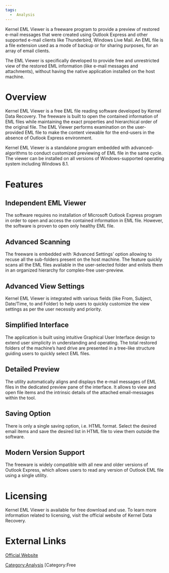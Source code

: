 ```yaml
---
tags:
  -  Analysis
---
```

Kernel EML Viewer is a freeware program to provide a preview of restored
e-mail messages that were created using Outlook Express and other
supported e-mail clients like Thunderbird, Windows Live Mail. An EML
file is a file extension used as a mode of backup or for sharing
purposes, for an array of email clients.

The EML Viewer is specifically developed to provide free and
unrestricted view of the restored EML information (like e-mail messages
and attachments), without having the native application installed on the
host machine.

# Overview

Kernel EML Viewer is a free EML file reading software developed by
Kernel Data Recovery. The freeware is built to open the contained
information of EML files while maintaining the exact properties and
hierarchical order of the original file. The EML Viewer performs
examination on the user-provided EML file to make the content viewable
for the end-users in the absence of Outlook Express environment.

Kernel EML Viewer is a standalone program embedded with
advanced-algorithms to conduct customized previewing of EML file in the
same cycle. The viewer can be installed on all versions of
Windows-supported operating system including Windows 8.1.

# Features

## Independent EML Viewer

The software requires no installation of Microsoft Outlook Express
program in order to open and access the contained information in EML
file. However, the software is proven to open only healthy EML file.

## Advanced Scanning

The freeware is embedded with ‘Advanced Settings’ option allowing to
recuse all the sub-folders present on the host machine. The feature
quickly scans all the EML files available in the user-selected folder
and enlists them in an organized hierarchy for complex-free
user-preview.

## Advanced View Settings

Kernel EML Viewer is integrated with various fields (like From, Subject,
Date/Time, to and Folder) to help users to quickly customize the view
settings as per the user necessity and priority.

## Simplified Interface

The application is built using intuitive Graphical User Interface design
to extend user simplicity in understanding and operating. The total
restored folders of the machine’s hard drive are presented in a
tree-like structure guiding users to quickly select EML files.

## Detailed Preview

The utility automatically aligns and displays the e-mail messages of EML
files in the dedicated preview pane of the interface. It allows to view
and open file items and the intrinsic details of the attached
email-messages within the tool.

## Saving Option

There is only a single saving option, i.e. HTML format. Select the
desired email items and save the desired list in HTML file to view them
outside the software.

## Modern Version Support

The freeware is widely compatible with all new and older versions of
Outlook Express, which allows users to read any version of Outlook EML
file using a single utility.

# Licensing

Kernel EML Viewer is available for free download and use. To learn more
information related to licensing, visit the official website of Kernel
Data Recovery.

# External Links

[Official Website](http://www.nucleustechnologies.com/)

[Category:Analysis](category:analysis.md) [Category:Free

